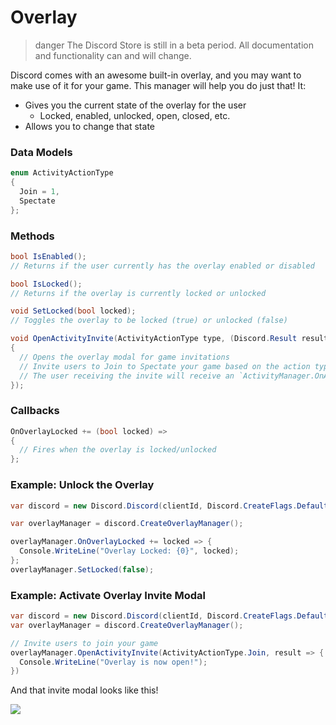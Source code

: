 # Overlay

> danger
> The Discord Store is still in a beta period. All documentation and functionality can and will change.

Discord comes with an awesome built-in overlay, and you may want to make use of it for your game. This manager will help you do just that! It:

- Gives you the current state of the overlay for the user
  - Locked, enabled, unlocked, open, closed, etc.
- Allows you to change that state

### Data Models

```cs
enum ActivityActionType
{
  Join = 1,
  Spectate
};
```

### Methods

```cs
bool IsEnabled();
// Returns if the user currently has the overlay enabled or disabled

bool IsLocked();
// Returns if the overlay is currently locked or unlocked

void SetLocked(bool locked);
// Toggles the overlay to be locked (true) or unlocked (false)

void OpenActivityInvite(ActivityActionType type, (Discord.Result result) =>
{
  // Opens the overlay modal for game invitations
  // Invite users to Join to Spectate your game based on the action type
  // The user receiving the invite will receive an `ActivityManager.OnActivityInvite` callback
});
```

### Callbacks

```cs
OnOverlayLocked += (bool locked) =>
{
  // Fires when the overlay is locked/unlocked
};
```

### Example: Unlock the Overlay

```cs
var discord = new Discord.Discord(clientId, Discord.CreateFlags.Default);

var overlayManager = discord.CreateOverlayManager();

overlayManager.OnOverlayLocked += locked => {
  Console.WriteLine("Overlay Locked: {0}", locked);
};
overlayManager.SetLocked(false);
```

### Example: Activate Overlay Invite Modal

```cs
var discord = new Discord.Discord(clientId, Discord.CreateFlags.Default);
var overlayManager = discord.CreateOverlayManager();

// Invite users to join your game
overlayManager.OpenActivityInvite(ActivityActionType.Join, result => {
  Console.WriteLine("Overlay is now open!");
})
```

And that invite modal looks like this!

![](overlay-invite.gif)
